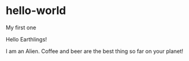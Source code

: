 # hello-world
My first one

Hello Earthlings!

I am an Alien. Coffee and beer are the best thing so far on your planet!
